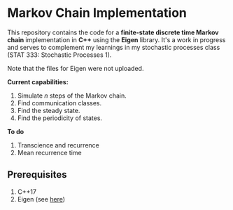 # Markov Chain Implementation

This repository contains the code for a **finite-state discrete time Markov chain** implementation in **C++** using the **Eigen** library. It's a work in progress and serves to complement my learnings in my stochastic processes class (STAT 333: Stochastic Processes 1).

Note that the files for Eigen were not uploaded.

**Current capabilities:**

1. Simulate $n$ steps of the Markov chain.
1. Find communication classes.
1. Find the steady state.
1. Find the periodicity of states.

**To do**

1. Transcience and recurrence
1. Mean recurrence time

## Prerequisites

1. C++17
1. Eigen (see [here](https://eigen.tuxfamily.org/dox/GettingStarted.html))
